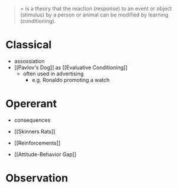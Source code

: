 > = is a theory that the reaction (response) to an event or object (stimulus) by a person or animal can be modified by learning (conditioning).

# Classical
- assossiation
- [[Pavlov's Dog]] as [[Evaluative Conditioning]]
	- often used in advertising 
		- e.g. Ronaldo promoting a watch

# Opererant 
- consequences
- [[Skinners Rats]]
- [[Reinforcements]]

- [[Attitude-Behavior Gap]]

# Observation